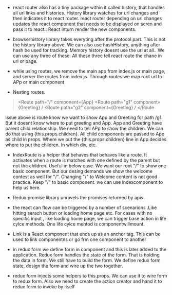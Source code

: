 - react router also has a tiny package within it called history, that handles all url links and histories. History library watches for url changes and then indicates it to react router. react router depending on url changes updates the react component that needs to be displayed on scren and pass it to react.. React inturn render the new components.

- browserhistory library takes everyting after the protocol part. This is not the history library above. We can also use hashHistory, anything after hash be used for tracking. Memory history doesnt use the url at all.. We can use any three of these. All these three tell react route the chane in url or page.

- while using routes, we remove the main app from index.js or main page, and server the routes from index.js. Through routes we map root url to APp or main component

- Nesting routes.
> <Route path="/" component={App} 
  <Route path="g1" component={Greeting} /
  <Route path="g2" component={Greeting} /
</Route

Issue above is route know we want to show App and Greeting for path /g1. But it doesnt know where to put greeting and App. App and Greeting have parent child relationship. We need to tell APp to show the children. We can do that using   {this.props.children}. All child components are passed to App as child in props. Where we put the   {this.props.children} line in App decides where to put the children. In which div, etc.

- IndexRoute is a helper that behaves that behaves like a route. It activates when a route is matched with one defined by the parent but  not the children. Useful in below case.
We want our root "/" to show one basic component. But our desing demands we show the welcome contest as well for "/". Changing "/" to Welcome content is not good practice. Keep "/" to basic component. we can use indexcomponent to help us here.

- Redux promise library unravels the promises returned by apis.

- the react can flow can be triggered by a number of scenarions .Like hitting serach button or loading home page etc. For cases with no specific input , like loading home page, we can trigger base action in life cylce methods. One life cylce mehtod is componentwillmount.

- Link is a React component that ends up as an anchor tag. This can be used to link componentns or go frm one component to another

- in redux form we define form in component and this is later added to the application. Redux form handles the state of the form. That is holding the data in form. We still have to build the form. We define redux form state, design the form and wire up the two together.

- redux form injects some helpers to this.props. We can use it to wire form to redux form. Also we need to create the action creator and hand it to redux form to invoke by itself
